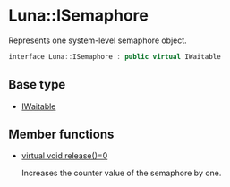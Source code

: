 # Luna::ISemaphore
Represents one system-level semaphore object. 

```c++
interface Luna::ISemaphore : public virtual IWaitable
```

## Base type
* [IWaitable](struct_luna_1_1_i_waitable.md)
## Member functions
* [virtual void release()=0](struct_luna_1_1_i_semaphore_1aab0a52fdd148a54108e7bf49287d7c47.md)

    Increases the counter value of the semaphore by one. 

